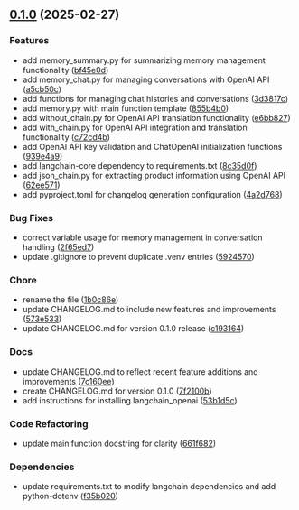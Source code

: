 <!-- insertion marker -->
<a name="0.1.0"></a>

## [0.1.0](https://github.com///compare/53b1d5cb8d37ec71ad58603ee6d146edfed46c00...0.1.0) (2025-02-27)

### Features

- add memory_summary.py for summarizing memory management functionality ([bf45e0d](https://github.com///commit/bf45e0d58bfcd01f32c9b9ce5b0f5c174de0e755))
- add memory_chat.py for managing conversations with OpenAI API ([a5cb50c](https://github.com///commit/a5cb50c9dfc1b6213c3bb12e4b56e6c7285713de))
- add functions for managing chat histories and conversations ([3d3817c](https://github.com///commit/3d3817cca460ba6a1c6f71f1bb987a8eae8624b7))
- add memory.py with main function template ([855b4b0](https://github.com///commit/855b4b0e8573dbacaa3a29e559c547bc627d5aff))
- add without_chain.py for OpenAI API translation functionality ([e6bb827](https://github.com///commit/e6bb82724e5f54263dca148636b0ad2f08cef70f))
- add with_chain.py for OpenAI API integration and translation functionality ([c72cd4b](https://github.com///commit/c72cd4bc88487184495580c247da0d6f0955f375))
- add OpenAI API key validation and ChatOpenAI initialization functions ([939e4a9](https://github.com///commit/939e4a96fac10c8400846e602982492342a956b7))
- add langchain-core dependency to requirements.txt ([8c35d0f](https://github.com///commit/8c35d0f856e3ada0371d9e006a085c5c48d24a45))
- add json_chain.py for extracting product information using OpenAI API ([62ee571](https://github.com///commit/62ee571a00e5bd88c465a14046b6768f72f3273d))
- add pyproject.toml for changelog generation configuration ([4a2d768](https://github.com///commit/4a2d7681173b66e77a2562132bd7216e28957df5))

### Bug Fixes

- correct variable usage for memory management in conversation handling ([2f65ed7](https://github.com///commit/2f65ed7e72127c0eb413d4ca108ab6b236e808c6))
- update .gitignore to prevent duplicate .venv entries ([5924570](https://github.com///commit/5924570c8894328ad24330250601db0217554083))

### Chore

- rename the file ([1b0c86e](https://github.com///commit/1b0c86ee4d578f9995131be21d633b220edfe4ba))
- update CHANGELOG.md to include new features and improvements ([573e533](https://github.com///commit/573e533d03f3cbec90b544bb61fe6fb68a0169fd))
- update CHANGELOG.md for version 0.1.0 release ([c193164](https://github.com///commit/c1931645032b8fde76afdc139b780ac6a8832022))

### Docs

- update CHANGELOG.md to reflect recent feature additions and improvements ([7c160ee](https://github.com///commit/7c160eea5a531489d12819b8ab6269316b98d5f6))
- create CHANGELOG.md for version 0.1.0 ([7f2100b](https://github.com///commit/7f2100b5ac959a929f254afaf574f876d6210fbc))
- add instructions for installing langchain_openai ([53b1d5c](https://github.com///commit/53b1d5cb8d37ec71ad58603ee6d146edfed46c00))

### Code Refactoring

- update main function docstring for clarity ([661f682](https://github.com///commit/661f68257af9b3f68c2c479ee7ea9ca1001d0e78))

### Dependencies

- update requirements.txt to modify langchain dependencies and add python-dotenv ([f35b020](https://github.com///commit/f35b020e2ef2fea0b3322f4a194ed96ebe3c3e1d))

